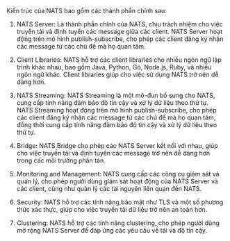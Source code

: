 Kiến trúc của NATS bao gồm các thành phần chính sau:

1. NATS Server: Là thành phần chính của NATS, chịu trách nhiệm cho việc truyền tải và định tuyến các message giữa các client. NATS Server hoạt động trên mô hình publish-subscribe, cho phép các client đăng ký nhận các message từ các chủ đề mà họ quan tâm.

2. Client Libraries: NATS hỗ trợ các client libraries cho nhiều ngôn ngữ lập trình khác nhau, bao gồm Java, Python, Go, Node.js, Ruby, và nhiều ngôn ngữ khác. Client libraries giúp cho việc sử dụng NATS trở nên dễ dàng hơn.

3. NATS Streaming: NATS Streaming là một mô-đun bổ sung cho NATS, cung cấp tính năng đảm bảo độ tin cậy và xử lý dữ liệu theo thứ tự. NATS Streaming hoạt động trên mô hình publish-subscribe, cho phép các client đăng ký nhận các message từ các chủ đề mà họ quan tâm, đồng thời cung cấp tính năng đảm bảo độ tin cậy và xử lý dữ liệu theo thứ tự.

4. Bridge: NATS Bridge cho phép các NATS Server kết nối với nhau, giúp cho việc truyền tải và định tuyến các message trở nên dễ dàng hơn trong các môi trường phân tán.

5. Monitoring and Management: NATS cung cấp các công cụ giám sát và quản lý, cho phép người dùng giám sát hoạt động của NATS Server và các client, cũng như quản lý các tài nguyên liên quan đến NATS.

6. Security: NATS hỗ trợ các tính năng bảo mật như TLS và một số phương thức xác thực, giúp cho việc truyền tải dữ liệu trở nên an toàn hơn.

7. Clustering: NATS hỗ trợ các tính năng clustering, cho phép người dùng mở rộng NATS Server để đáp ứng các yêu cầu về tải và độ tin cậy.